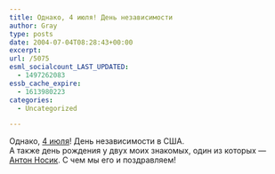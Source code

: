 ```yaml
---
title: Однако, 4 июля! День независимости
author: Gray
type: posts
date: 2004-07-04T08:28:43+00:00
excerpt:
url: /5075
esml_socialcount_LAST_UPDATED:
  - 1497262083
essb_cache_expire:
  - 1613980223
categories:
  - Uncategorized

---
```








Однако, <a href="http://instapundit.com/archives/016366.php" target="_blank">4 июля</a>! День независимости в США.  
А также день рождения у двух моих знакомых, один из которых &#8212; <a href="http://www.livejournal.com/users/dolboeb" target="_blank">Антон Носик</a>. С чем мы его и поздравляем!